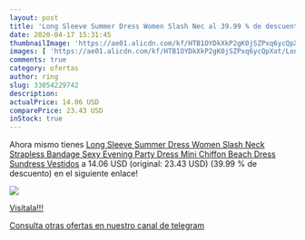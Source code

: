 ```yaml
---
layout: post
title: 'Long Sleeve Summer Dress Women Slash Nec al 39.99 % de descuento'
date: 2020-04-17 15:31:45
thumbnailImage: 'https://ae01.alicdn.com/kf/HTB1OYDkXkP2gK0jSZPxq6ycQpXat/Long-Sleeve-Summer-Dress-Women-Slash-Neck-Strapless-Bandage-Sexy-Evening-Party-Dress-Mini-Chiffon-Beach.jpg_350x350._SL200_.jpg'
images: [ 'https://ae01.alicdn.com/kf/HTB1OYDkXkP2gK0jSZPxq6ycQpXat/Long-Sleeve-Summer-Dress-Women-Slash-Neck-Strapless-Bandage-Sexy-Evening-Party-Dress-Mini-Chiffon-Beach.jpg_350x350._SL200_.jpg' ]
comments: true
category: ofertas
author: ring
slug: 33054229742
description:
actualPrice: 14.06 USD
comparePrice: 23.43 USD
inStock: true
---
```


Ahora mismo tienes [Long Sleeve Summer Dress Women Slash Neck Strapless Bandage Sexy Evening Party Dress Mini Chiffon Beach Dress Sundress Vestidos](https://www.amazon.com/dp/33054229742/?tag=redken08-20) a 14.06 USD (original: 23.43 USD) (39.99 %  de descuento) en el siguiente enlace!

[![](https://ae01.alicdn.com/kf/HTB1OYDkXkP2gK0jSZPxq6ycQpXat/Long-Sleeve-Summer-Dress-Women-Slash-Neck-Strapless-Bandage-Sexy-Evening-Party-Dress-Mini-Chiffon-Beach.jpg_350x350._SL200_.jpg)](https://www.amazon.com/dp/33054229742/?tag=redken08-20)

[Visítala!!!](https://www.amazon.com/dp/33054229742/?tag=redken08-20)

[Consulta otras ofertas en nuestro canal de telegram](https://t.me/s/ofertas25)
